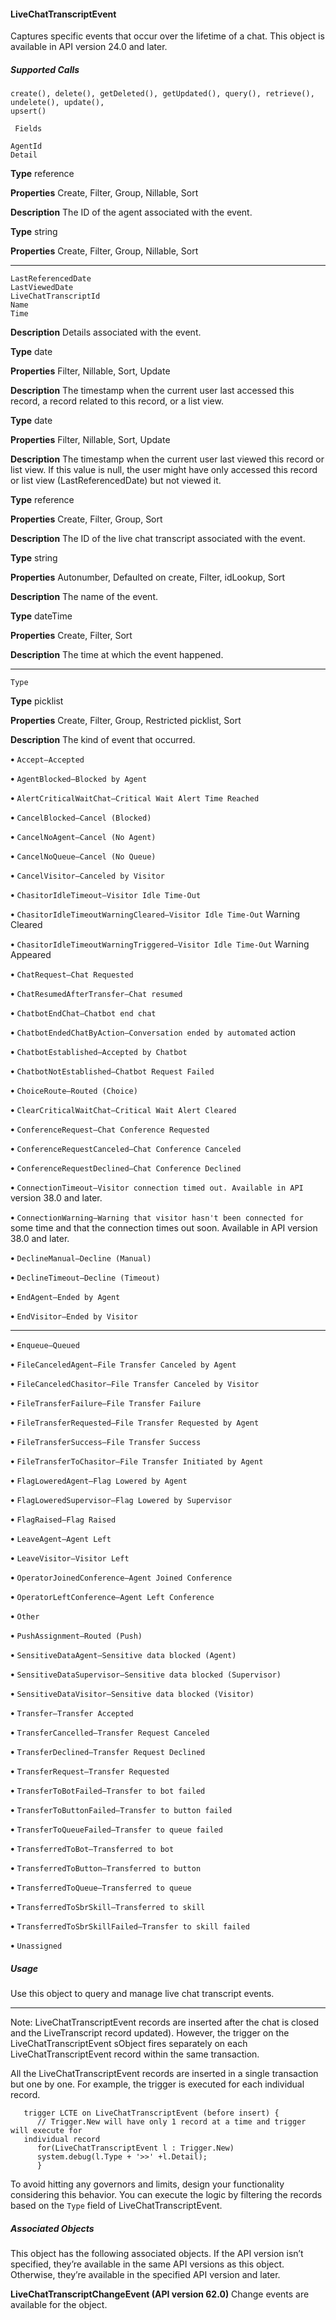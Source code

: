 #### LiveChatTranscriptEvent

Captures specific events that occur over the lifetime of a chat. This object is available in API version 24.0 and later.

##### Supported Calls
```
create(), delete(), getDeleted(), getUpdated(), query(), retrieve(), undelete(), update(),
upsert()

 Fields

```
```
AgentId
Detail

```

**Type**
reference

**Properties**
Create, Filter, Group, Nillable, Sort

**Description**
The ID of the agent associated with the event.

**Type**
string

**Properties**
Create, Filter, Group, Nillable, Sort


-----

```
LastReferencedDate
LastViewedDate
LiveChatTranscriptId
Name
Time

```

**Description**
Details associated with the event.

**Type**
date

**Properties**
Filter, Nillable, Sort, Update

**Description**
The timestamp when the current user last accessed this record, a record related
to this record, or a list view.

**Type**
date

**Properties**
Filter, Nillable, Sort, Update

**Description**
The timestamp when the current user last viewed this record or list view. If this
value is null, the user might have only accessed this record or list view
(LastReferencedDate) but not viewed it.

**Type**
reference

**Properties**
Create, Filter, Group, Sort

**Description**
The ID of the live chat transcript associated with the event.

**Type**
string

**Properties**
Autonumber, Defaulted on create, Filter, idLookup, Sort

**Description**
The name of the event.

**Type**
dateTime

**Properties**
Create, Filter, Sort

**Description**
The time at which the event happened.


-----

```
Type

```

**Type**
picklist

**Properties**
Create, Filter, Group, Restricted picklist, Sort

**Description**
The kind of event that occurred.

**•** `Accept—Accepted`

**•** `AgentBlocked—Blocked by Agent`

**•** `AlertCriticalWaitChat—Critical Wait Alert Time Reached`

**•** `CancelBlocked—Cancel (Blocked)`

**•** `CancelNoAgent—Cancel (No Agent)`

**•** `CancelNoQueue—Cancel (No Queue)`

**•** `CancelVisitor—Canceled by Visitor`

**•** `ChasitorIdleTimeout—Visitor Idle Time-Out`

**•** `ChasitorIdleTimeoutWarningCleared—Visitor Idle Time-Out`
Warning Cleared

**•** `ChasitorIdleTimeoutWarningTriggered—Visitor Idle Time-Out`
Warning Appeared

**•** `ChatRequest—Chat Requested`

**•** `ChatResumedAfterTransfer—Chat resumed`

**•** `ChatbotEndChat—Chatbot end chat`

**•** `ChatbotEndedChatByAction—Conversation ended by automated`
action

**•** `ChatbotEstablished—Accepted by Chatbot`

**•** `ChatbotNotEstablished—Chatbot Request Failed`

**•** `ChoiceRoute—Routed (Choice)`

**•** `ClearCriticalWaitChat—Critical Wait Alert Cleared`

**•** `ConferenceRequest—Chat Conference Requested`

**•** `ConferenceRequestCanceled—Chat Conference Canceled`

**•** `ConferenceRequestDeclined—Chat Conference Declined`

**•** `ConnectionTimeout—Visitor connection timed out. Available in API`
version 38.0 and later.

**•** `ConnectionWarning—Warning that visitor hasn't been connected for`
some time and that the connection times out soon. Available in API version
38.0 and later.

**•** `DeclineManual—Decline (Manual)`

**•** `DeclineTimeout—Decline (Timeout)`

**•** `EndAgent—Ended by Agent`

**•** `EndVisitor—Ended by Visitor`


-----

**•** `Enqueue—Queued`

**•** `FileCanceledAgent—File Transfer Canceled by Agent`

**•** `FileCanceledChasitor—File Transfer Canceled by Visitor`

**•** `FileTransferFailure—File Transfer Failure`

**•** `FileTransferRequested—File Transfer Requested by Agent`

**•** `FileTransferSuccess—File Transfer Success`

**•** `FileTransferToChasitor—File Transfer Initiated by Agent`

**•** `FlagLoweredAgent—Flag Lowered by Agent`

**•** `FlagLoweredSupervisor—Flag Lowered by Supervisor`

**•** `FlagRaised—Flag Raised`

**•** `LeaveAgent—Agent Left`

**•** `LeaveVisitor—Visitor Left`

**•** `OperatorJoinedConference—Agent Joined Conference`

**•** `OperatorLeftConference—Agent Left Conference`

**•** `Other`

**•** `PushAssignment—Routed (Push)`

**•** `SensitiveDataAgent—Sensitive data blocked (Agent)`

**•** `SensitiveDataSupervisor—Sensitive data blocked (Supervisor)`

**•** `SensitiveDataVisitor—Sensitive data blocked (Visitor)`

**•** `Transfer—Transfer Accepted`

**•** `TransferCancelled—Transfer Request Canceled`

**•** `TransferDeclined—Transfer Request Declined`

**•** `TransferRequest—Transfer Requested`

**•** `TransferToBotFailed—Transfer to bot failed`

**•** `TransferToButtonFailed—Transfer to button failed`

**•** `TransferToQueueFailed—Transfer to queue failed`

**•** `TransferredToBot—Transferred to bot`

**•** `TransferredToButton—Transferred to button`

**•** `TransferredToQueue—Transferred to queue`

**•** `TransferredToSbrSkill—Transferred to skill`

**•** `TransferredToSbrSkillFailed—Transfer to skill failed`

**•** `Unassigned`

##### Usage

Use this object to query and manage live chat transcript events.


-----

Note: LiveChatTranscriptEvent records are inserted after the chat is closed and the LiveTranscript record updated). However, the
trigger on the LiveChatTranscriptEvent sObject fires separately on each LiveChatTranscriptEvent record within the same transaction.

All the LiveChatTranscriptEvent records are inserted in a single transaction but one by one. For example, the trigger is executed
for each individual record.
```
   trigger LCTE on LiveChatTranscriptEvent (before insert) {
      // Trigger.New will have only 1 record at a time and trigger will execute for
   individual record
      for(LiveChatTranscriptEvent l : Trigger.New)
      system.debug(l.Type + '>>' +l.Detail);
      }

```
To avoid hitting any governors and limits, design your functionality considering this behavior. You can execute the logic by filtering
the records based on the `Type` field of LiveChatTranscriptEvent.

##### Associated Objects

This object has the following associated objects. If the API version isn’t specified, they’re available in the same API versions as this object.
Otherwise, they’re available in the specified API version and later.

**LiveChatTranscriptChangeEvent (API version 62.0)**
Change events are available for the object.
